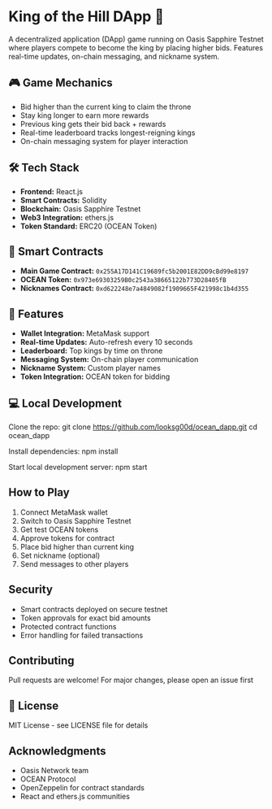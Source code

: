 # King of the Hill DApp 👑

A decentralized application (DApp) game running on Oasis Sapphire Testnet where players compete to become the king by placing higher bids. Features real-time updates, on-chain messaging, and nickname system.

## 🎮 Game Mechanics

- Bid higher than the current king to claim the throne
- Stay king longer to earn more rewards
- Previous king gets their bid back + rewards
- Real-time leaderboard tracks longest-reigning kings
- On-chain messaging system for player interaction

## 🛠 Tech Stack

- **Frontend:** React.js
- **Smart Contracts:** Solidity
- **Blockchain:** Oasis Sapphire Testnet
- **Web3 Integration:** ethers.js
- **Token Standard:** ERC20 (OCEAN Token)

## 🔧 Smart Contracts

- **Main Game Contract:** `0x255A17D141C19689fc5b2001E82DD9cBd99e8197`
- **OCEAN Token:** `0x973e69303259B0c2543a38665122b773D28405fB`
- **Nicknames Contract:** `0xd622248e7a4849082f1909665F421998c1b4d355`

## 🚀 Features

- **Wallet Integration:** MetaMask support
- **Real-time Updates:** Auto-refresh every 10 seconds
- **Leaderboard:** Top kings by time on throne
- **Messaging System:** On-chain player communication
- **Nickname System:** Custom player names
- **Token Integration:** OCEAN token for bidding

## 💻 Local Development

Clone the repo:
git clone https://github.com/looksg00d/ocean_dapp.git
cd ocean_dapp

Install dependencies:
npm install

Start local development server:
npm start


## How to Play

1. Connect MetaMask wallet
2. Switch to Oasis Sapphire Testnet
3. Get test OCEAN tokens
4. Approve tokens for contract
5. Place bid higher than current king
6. Set nickname (optional)
7. Send messages to other players
   
## Security

- Smart contracts deployed on secure testnet
- Token approvals for exact bid amounts
- Protected contract functions
- Error handling for failed transactions

## Contributing

Pull requests are welcome! For major changes, please open an issue first

## 📄 License

MIT License - see LICENSE file for details

## Acknowledgments

- Oasis Network team
- OCEAN Protocol
- OpenZeppelin for contract standards
- React and ethers.js communities

